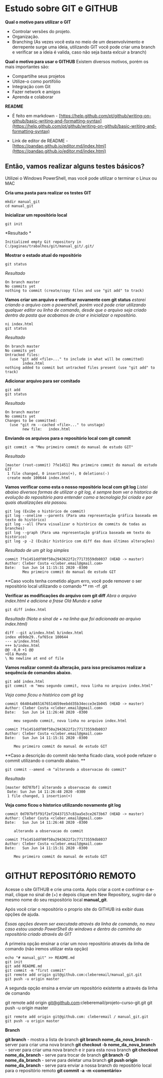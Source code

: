 # Estudo sobre GIT e GITHUB

**Qual o motivo para utilizar o GIT**
- Controlar versões do projeto.
- Organização.
- Branching (As vezes você esta no meio de um desenvolvimento e derrepente surge uma ideia, utilizando GIT você pode criar uma branch e verificar se a ideia é valida, caso não seja basta exlcuir a branch) 

**Qual o motivo para usar o GITHUB**
Existem diversos motivos, porém os mais importantes são:

- Compartilhe seus projetos
- Utilize-o como portifólio
- Integração com Git
- Fazer network e amigos
- Aprenda e colaborar

**README**

 - É feito em markdown -
   [https://help.github.com/pt/github/writing-on-github/basic-writing-and-formatting-syntax](https://help.github.com/pt/github/writing-on-github/basic-writing-and-formatting-syntax)
   
- Link de editor de README -
[https://pandao.github.io/editor.md/index.html](https://pandao.github.io/editor.md/index.html)

## Então, vamos realizar alguns testes básicos?

Utilizei o Windows PowerShell, mas você pode utilizar o terminar o Linux ou MAC

**Cria uma pasta para realizar os testes GIT**

    mkdir manual_git
    cd manual_git
    
  
**Inicializar um repositório local**

    git init

*Resultado *

    Initialized empty Git repository in C:/paginas/trabalhos/git/manual_git/.git/

**Mostrar o estado atual do repositório**

    git status 

*Resultado*

    On branch master
    No commits yet
    nothing to commit (create/copy files and use "git add" to track)

**Vamos criar um arquivo e verificar novamente com git status**
*estarei criando o arquivo com o powershell, porém você pode criar utilizando qualquer editor ou linha de comando, desde que o arquivo seja criado dentro da pasta que acabamos de criar e inicializar o repositório.*

    ni index.html 	
	git status

*Resultado*

    On branch master
    No commits yet
    Untracked files:
      (use "git add <file>..." to include in what will be committed)
            index.html
    nothing added to commit but untracked files present (use "git add" to track)

**Adicionar arquivo para ser comitado**

    git add
	git status

*Resultado*

    On branch master    
    No commits yet    
    Changes to be committed:
      (use "git rm --cached <file>..." to unstage)
            new file:   index.html

**Enviando os arquivos para o repositório local com git commit**

    git commit -m "Meu primeiro commit do manual de estudo GIT"

*Resultado*

    [master (root-commit) 7fe1451] Meu primeiro commit do manual de estudo GIT
     1 file changed, 0 insertions(+), 0 deletions(-)
     create mode 100644 index.html

**Vamos verificar como esta o nosso repositório local com git log**
*Listei abaixo diversos formas de utilizar o git log, é sempre bom ver o historico de evolução do repositório para entender como a tecnologia foi criada e por quais atualizações ela passou.*

    git log (Exibe o histórico de commit)
    git log --oneline --parents (Para uma representação gráfica baseada em texto do histórico)
    git log --all (Para visualizar o histórico de commits de todas as branches)
    git log --graph (Para uma representação gráfica baseada em texto do histórico)
    git log -p -2 (Exibir histórico com diff das duas últimas alterações)

*Resultado de um git log simples*

    commit 7fe1451ddf00f50a2943622f2c77173559db8037 (HEAD -> master)
    Author: Cleber Costa <cleber.email@gmail.com>
    Date:   Sun Jun 14 11:15:31 2020 -0300
    		Meu primeiro commit do manual de estudo GIT
  
**Caso vocês tenha cometido algum erro, você pode remover o ser repositório local utilizando o comando
**
    rm -rf .git

**Verificar as modificações do arquivo com git diff**
*Abra o arquivo index.html e adicione a frase Olá Mundo e salve*

    git diff index.html

*Resultado (Nota o sinal de + na linha que foi adicionada ao arquivo index.html)*

    diff --git a/index.html b/index.html
    index e69de29..faf65ce 100644
    --- a/index.html
    +++ b/index.html
    @@ -0,0 +1 @@
    +Olá Mundo
    \ No newline at end of file

**Vamos realizar commit da alteração, para isso precisamos realizar a sequência de comandos abaixo.**

    git add index.html
    git commit -m "meu segundo commit, nova linha no arquivo index.html"

*Veja como ficou o histórico com git log*

    commit 66404a8651676514659eebdd35b34ecce3e1b045 (HEAD -> master)
    Author: Cleber Costa <cleber.email@gmail.com>
    Date:   Sun Jun 14 11:26:48 2020 -0300
    
        meu segundo commit, nova linha no arquivo index.html
    
    commit 7fe1451ddf00f50a2943622f2c77173559db8037
    Author: Cleber Costa <cleber.email@gmail.com>
    Date:   Sun Jun 14 11:15:31 2020 -0300
    
        Meu primeiro commit do manual de estudo GIT

**Caso a descrição do commit não tenha ficado clara, você pode refazer o commit utilizando o comando abaixo. **

    git commit --amend -m "alterando a observacao do commit"
    
*Resultado*

    [master 0d707bf] alterando a observacao do commit
     Date: Sun Jun 14 11:26:48 2020 -0300
     1 file changed, 1 insertion(+)

**Veja como ficou o historico utilizando novamente git log**

    commit 0d707bf5f91f2ef26437157c83aa5e3ce2673b67 (HEAD -> master)
    Author: Cleber Costa <cleber.email@gmail.com>
    Date:   Sun Jun 14 11:26:48 2020 -0300
    
        alterando a observacao do commit
    
    commit 7fe1451ddf00f50a2943622f2c77173559db8037
    Author: Cleber Costa <cleber.email@gmail.com>
    Date:   Sun Jun 14 11:15:31 2020 -0300
    
        Meu primeiro commit do manual de estudo GIT
  

# GITHUT REPOSITÓRIO REMOTO

Acesse o site GITHUB e crie uma conta.
Após criar a cont e confrimar o e-mail, clique no sinal de (+) e depois clique em New Repository, sugiro dar o mesmo nome do seu respositório local **manual_git**.

Após você criar o repositório o proprio site do GITHUB irá exibir duas opções de ajuda.

*Essas opções devem ser executada através da linha de comando, no meu caso estou usando PowerShell do windows e dentro do caminho do repositório criado através do GIT* 

A primeira opção ensinar a criar um novo repositório através da linha de comando (não iremos utilizar esta opção)

    echo "# manual_git" >> README.md
    git init
    git add README.md
    git commit -m "first commit"
    git remote add origin git@github.com:cleberemail/manual_git.git
    git push -u origin master

A segunda opção ensina a enviar um repositório existente a através da linha de comando

git remote add origin git@github.com:cleberemail/projeto-curso-git.git
git push -u origin master

    git remote add origin git@github.com: cleberemail / manual_git.git
    git push -u origin master

**Branch**

**git branch** - mostra a lista de branch
**git branch nome_da_nova_branch** - server para criar uma nova branch
**git checkout -b nome_da_nova_branch** - server para criar uma nova branch e ir para esta nova branch
**git checkout nome_da_branch** - serve para trocar de branch
**git branch -D nome_da_branch** - serve para deletar uma branch
**git push origin nome_da_branch** - serve para enviar a nossa branch do repositório local para o repositório remoto
**git commit -a -m <comentário>**
